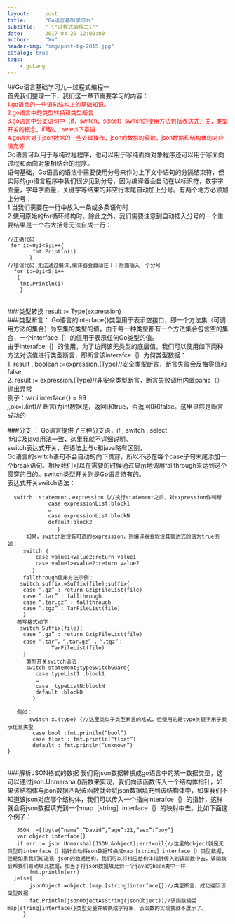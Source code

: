 ```yaml
---
layout:     post
title:      "Go语言基础学习九"
subtitle:   " \"过程式编程二\""
date:       2017-04-20 12:00:00
author:     "Xu"
header-img: "img/post-bg-2015.jpg"
catalog: true
tags:
    - goLang
---
```

##Go语言基础学习九－过程式编程一
   <br>首先我们整理一下，我们这一章节需要学习的内容：
   <font color=red size=2>
    <br>1.go语言的一些语句结构上的基础知识。
    <br>2.go语言中的类型转换和类型断言
    <br>3.go语言中分支语句中（if，switch，select）switch的使用方法包括表达式开关，类型开关的概念，if略过，select下章讲
    <br>4.go语言对于json数据的一些处理操作，json的数据的获取，json数据和结构体的对应填充等
   </font>
   <br> Go语言可以用于写纯过程程序，也可以用于写纯面向对象程序还可以用于写面向过程和面向对象相结合的程序。
    <br>语句基础，Go语言的语法中需要使用分号来作为上下文中语句的分隔结束符，但实际的go语言程序中我们很少见到分号，因为编译器会自动在以标识符，数字字面量，字母字面量，关键字等结束的非空行末尾自动加上分号。有两个地方必须加上分号：
   <br>1.当我们需要在一行中放入一条或多条语句时 
   <br>2.使用原始的for循环结构时。除此之外，我们需要注意到自动插入分号的一个重要结果是一个右大括号无法自成一行：
 ```
//正确代码   
  for i:=0;i<5;i++{
         fmt.Println(i)
        }
//错误代码,无法通过编译,编译器会自动往＋＋后面插入一个分号
   for i:=0;i<5;i++
    {
     fmt.Println(i)
     }
```
 <br>
###类型转换 
result := Type(expression)
 <br>
###类型断言：
Go语言的interface{}类型用于表示空接口，即一个方法集（可调用方法的集合）为空集的类型的值，由于每一种类型都有一个方法集合包含空的集合，一个interface｛｝的值用于表示任何Go类型的值。 <br>
由于interafce｛｝的使用，为了访问该无类型的底层值，我们可以使用如下两种方法对该值进行类型断言，即断言该interafce｛｝为何类型数据： <br>
     1.   result , boolean :=expression.(Type)//安全类型断言，断言失败会反悔零值和false <br>
     2.  result := expression.(Type)//非安全类型断言，断言失败调用内置panic（）抛出异常 <br>
例子：var i interface{} = 99 <br>
     j,ok=i.(int)// 断言i为int数据是，返回i和true，否返回0和false。这里显然是断言成功的 <br>

###分支 ：
Go语言提供了三种分支语，if , switch , select
           <br>if和C及java用法一致，这里我就不详细说明。
            <br>switch表达式开关，在语法上与c和java略有区别， <br>Go语言的switch语句不会自动的向下贯穿，所以不必在每个case子句末尾添加一个break语句。相反我们可以在需要的时候通过显示地调用fallthrough来达到这个贯穿的目的。switch类型开关则是Go语言特有的。 <br>
  表达式开关switch语法：
  
```
  switch  statement；expression｛//执行statement之后，对expression作判断
             case expressionList:block1
             …
             case expressionList:blockN
             default:block2
                ｝ 
      如果，switch后没有可选的expression，则编译器会假设其表达式的值为true例如：
     switch ｛
         case value1<value2:return value1
         case value1>=value2:return value2
        ｝
     fallthrough使用方法示例：
    switch suffix:=Suffix(file);suffix{
     case “.gz” : return GzipFileList(file)
     case “.tar” : fallthrough
     case “.tar.gz” : fallthrough
     case “.tgz” : TarFileList(file)
     }
   简写格式如下：
    switch Suffix(file){
     case “.gz” : return GzipFileList(file)
     case “.tar”，“.tar.gz” ，“.tgz”：
              TarFileList(file)
     }
      类型开关switch语法：
      switch statement;typeSwitchGuard{
         case typeList1 :block1
         …
         case  typeListN:blockN
         default :blockD
        }

   例如：
       switch x.(type) {//这里类似于类型断言的格式，但使用的是type关键字用于表示任意类型
        case bool :fmt.println(“bool”)
        case float : fmt.println(“float”)
        default : fmt.println(“unknown”)
}
```
 
   <br>
###解析JSON格式的数据
我们将json数据转换成go语言中的某一数据类型，这可以通过json.Unmarshal()函数来实现，我们向该函数传入一个结构体指针，如果该结构体与json数据匹配该函数就会将json数据填充到该结构体中，如果我们不知道该json对应哪个结构体，我们可以传入一个指向interafce｛｝的指针，这样就会将json数据填充到一个map［string］interface｛｝的映射中去。比如下面这个例子：
 
 ```
    JSON :=[]byte{“name”:”David”,”age”:21,”sex”:”boy”}
    var object interface{}
    if err := json.Unmarshal(JSON,&object);err!=nil{//这里的object就是无类型的interface｛｝指针自动将son数据转换成map［string］interface｛｝类型数据,但是如果我们知道该 json的数据结构，我们可以将相应结构体指针传入到该函数中去，该函数会帮我们自动填充数据，相当于将json数据填充到一个java的bean类中一样
        fmt.println(err)
   }else{
        jsonObject:=object.(map.[string]interface{})//类型断言，成功返回该类型数据
        fat.Println(jsonObjectAsString(jsonObject))//该函数接受map[string]interface{}类型变量并转换成字符串，该函数的实现我就不展示了。
      }

```

